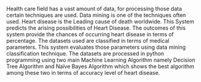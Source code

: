 Health care field has a vast amount of data, for processing those data certain techniques are used. Data mining is one of the techniques often used. Heart disease is the Leading cause of death worldwide. This System predicts the arising possibilities of Heart Disease. The outcomes of this system provide the chances of occurring heart disease in terms of percentage. The datasets used are classified in terms of medical parameters. This system evaluates those parameters using data mining classification technique. The datasets are processed in python programming using two main Machine Learning Algorithm namely Decision Tree Algorithm and Naïve Bayes Algorithm which shows the best algorithm among these two in terms of accuracy level of heart disease.
